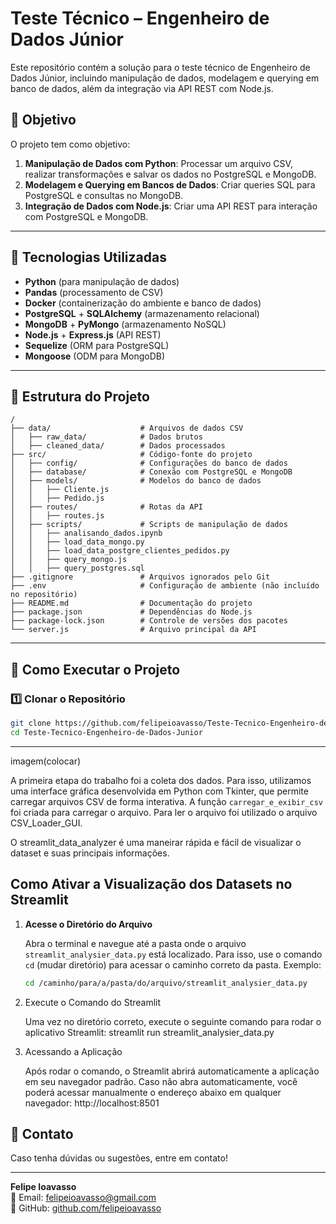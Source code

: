 # Teste Técnico – Engenheiro de Dados Júnior

Este repositório contém a solução para o teste técnico de Engenheiro de Dados Júnior, incluindo manipulação de dados, modelagem e querying em banco de dados, além da integração via API REST com Node.js.

## 📌 Objetivo
O projeto tem como objetivo:
1. **Manipulação de Dados com Python**: Processar um arquivo CSV, realizar transformações e salvar os dados no PostgreSQL e MongoDB.
2. **Modelagem e Querying em Bancos de Dados**: Criar queries SQL para PostgreSQL e consultas no MongoDB.
3. **Integração de Dados com Node.js**: Criar uma API REST para interação com PostgreSQL e MongoDB.

---

## 🚀 Tecnologias Utilizadas
- **Python** (para manipulação de dados)
- **Pandas** (processamento de CSV)
- **Docker** (containerização do ambiente e banco de dados)
- **PostgreSQL** + **SQLAlchemy** (armazenamento relacional)
- **MongoDB** + **PyMongo** (armazenamento NoSQL)
- **Node.js** + **Express.js** (API REST)
- **Sequelize** (ORM para PostgreSQL)
- **Mongoose** (ODM para MongoDB)

---

## 📄 Estrutura do Projeto
```
/
├── data/                    # Arquivos de dados CSV
│   ├── raw_data/            # Dados brutos
│   ├── cleaned_data/        # Dados processados
├── src/                     # Código-fonte do projeto
│   ├── config/              # Configurações do banco de dados
│   ├── database/            # Conexão com PostgreSQL e MongoDB
│   ├── models/              # Modelos do banco de dados
│   │   ├── Cliente.js
│   │   ├── Pedido.js
│   ├── routes/              # Rotas da API
│   │   ├── routes.js
│   ├── scripts/             # Scripts de manipulação de dados
│   │   ├── analisando_dados.ipynb
│   │   ├── load_data_mongo.py
│   │   ├── load_data_postgre_clientes_pedidos.py
│   │   ├── query_mongo.js
│   │   ├── query_postgres.sql
├── .gitignore               # Arquivos ignorados pelo Git
├── .env                     # Configuração de ambiente (não incluído no repositório)
├── README.md                # Documentação do projeto
├── package.json             # Dependências do Node.js
├── package-lock.json        # Controle de versões dos pacotes
└── server.js                # Arquivo principal da API
```
---

## 🚀 Como Executar o Projeto

### 1️⃣ Clonar o Repositório
```bash
git clone https://github.com/felipeioavasso/Teste-Tecnico-Engenheiro-de-Dados-Junior.git
cd Teste-Tecnico-Engenheiro-de-Dados-Junior
```
---

imagem(colocar)


A primeira etapa do trabalho foi a coleta dos dados. Para isso, utilizamos uma interface gráfica desenvolvida em Python com Tkinter, que permite carregar arquivos CSV de forma interativa. A função `carregar_e_exibir_csv` foi criada para carregar o arquivo.
Para ler o arquivo foi utilizado o arquivo CSV_Loader_GUI.

O streamlit_data_analyzer é uma maneirar rápida e fácil de visualizar o dataset e suas principais informações.

## Como Ativar a Visualização dos Datasets no Streamlit
1. **Acesse o Diretório do Arquivo**
   
   Abra o terminal e navegue até a pasta onde o arquivo `streamlit_analysier_data.py` está localizado. Para isso, use o comando `cd` (mudar diretório) para acessar o caminho correto da pasta. Exemplo:

   ```bash 
   cd /caminho/para/a/pasta/do/arquivo/streamlit_analysier_data.py

2. Execute o Comando do Streamlit

   Uma vez no diretório correto, execute o seguinte comando para rodar o aplicativo Streamlit:
   streamlit run streamlit_analysier_data.py

3. Acessando a Aplicação

   Após rodar o comando, o Streamlit abrirá automaticamente a aplicação em seu navegador padrão. Caso não abra automaticamente, você poderá acessar manualmente o endereço abaixo em qualquer navegador:
   http://localhost:8501














## 📌 Contato
Caso tenha dúvidas ou sugestões, entre em contato!

---

**Felipe Ioavasso**  
📧 Email: [felipeioavasso@gmail.com](mailto:felipeioavasso@gmail.com)  
🔗 GitHub: [github.com/felipeioavasso](https:https://github.com/felipeioavasso/Teste-Tecnico-Engenheiro-de-Dados-Junior)
